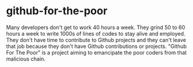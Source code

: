 # github-for-the-poor

Many developers don't get to work 40 hours a week. They grind 50 to 60 hours a week to write 1000s of lines of codes to stay alive and employed. They don't have time to contribute to Github projects and they can't leave that job because they don't have Github contributions or projects. "Github For The Poor" is a project aiming to emancipate the poor coders from that malicious chain.
